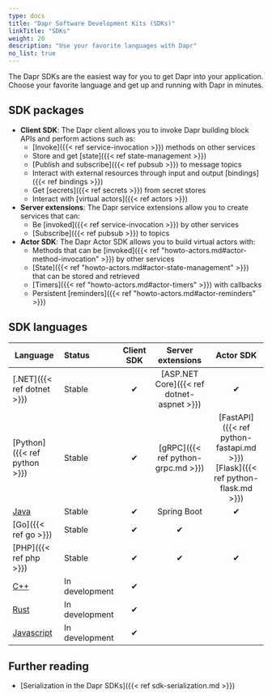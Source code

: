 ```yaml
---
type: docs
title: "Dapr Software Development Kits (SDKs)"
linkTitle: "SDKs"
weight: 20
description: "Use your favorite languages with Dapr"
no_list: true
---
```


The Dapr SDKs are the easiest way for you to get Dapr into your application. Choose your favorite language and get up and running with Dapr in minutes.

## SDK packages

- **Client SDK**: The Dapr client allows you to invoke Dapr building block APIs and perform actions such as:
   - [Invoke]({{< ref service-invocation >}}) methods on other services
   - Store and get [state]({{< ref state-management >}})
   - [Publish and subscribe]({{< ref pubsub >}}) to message topics
   - Interact with external resources through input and output [bindings]({{< ref bindings >}})
   - Get [secrets]({{< ref secrets >}}) from secret stores
   - Interact with [virtual actors]({{< ref actors >}})
- **Server extensions**: The Dapr service extensions allow you to create services that can:
   - Be [invoked]({{< ref service-invocation >}}) by other services
   - [Subscribe]({{< ref pubsub >}}) to topics
- **Actor SDK**: The Dapr Actor SDK allows you to build virtual actors with:
   - Methods that can be [invoked]({{< ref "howto-actors.md#actor-method-invocation" >}}) by other services
   - [State]({{< ref "howto-actors.md#actor-state-management" >}}) that can be stored and retrieved
   - [Timers]({{< ref "howto-actors.md#actor-timers" >}}) with callbacks
   - Persistent [reminders]({{< ref "howto-actors.md#actor-reminders" >}})

## SDK languages

| Language | Status | Client SDK | Server extensions | Actor SDK |
|----------|:------|:----------:|:-----------:|:---------:|
| [.NET]({{< ref dotnet >}}) | Stable | ✔ |  [ASP.NET Core]({{< ref dotnet-aspnet >}}) | ✔ |
| [Python]({{< ref python >}}) | Stable | ✔ | [gRPC]({{< ref python-grpc.md >}}) | [FastAPI]({{< ref python-fastapi.md >}})<br />[Flask]({{< ref python-flask.md >}}) |
| [Java](https://github.com/dapr/java-sdk) | Stable | ✔ | Spring Boot | ✔ |
| [Go]({{< ref go >}}) | Stable | ✔ | ✔ |  |
| [PHP]({{< ref php >}}) | Stable | ✔ | ✔ | ✔ |
| [C++](https://github.com/dapr/cpp-sdk) | In development | ✔ | |
| [Rust](https://github.com/dapr/rust-sdk) | In development | ✔ | |  |
| [Javascript](https://github.com/dapr/js-sdk) | In development| ✔ | |

## Further reading

- [Serialization in the Dapr SDKs]({{< ref sdk-serialization.md >}})
